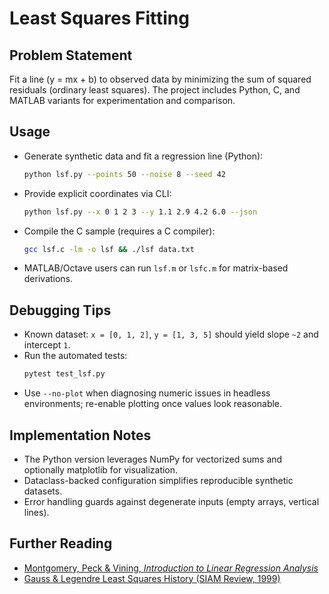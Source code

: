 # Least Squares Fitting

## Problem Statement
Fit a line \(y = mx + b\) to observed data by minimizing the sum of squared residuals (ordinary least squares). The project includes Python, C, and MATLAB variants for experimentation and comparison.

## Usage
- Generate synthetic data and fit a regression line (Python):
  ```bash
  python lsf.py --points 50 --noise 8 --seed 42
  ```
- Provide explicit coordinates via CLI:
  ```bash
  python lsf.py --x 0 1 2 3 --y 1.1 2.9 4.2 6.0 --json
  ```
- Compile the C sample (requires a C compiler):
  ```bash
  gcc lsf.c -lm -o lsf && ./lsf data.txt
  ```
- MATLAB/Octave users can run `lsf.m` or `lsfc.m` for matrix-based derivations.

## Debugging Tips
- Known dataset: `x = [0, 1, 2]`, `y = [1, 3, 5]` should yield slope `~2` and intercept `1`.
- Run the automated tests:
  ```bash
  pytest test_lsf.py
  ```
- Use `--no-plot` when diagnosing numeric issues in headless environments; re-enable plotting once values look reasonable.

## Implementation Notes
- The Python version leverages NumPy for vectorized sums and optionally matplotlib for visualization.
- Dataclass-backed configuration simplifies reproducible synthetic datasets.
- Error handling guards against degenerate inputs (empty arrays, vertical lines).

## Further Reading
- [Montgomery, Peck & Vining, *Introduction to Linear Regression Analysis*](https://doi.org/10.1002/0470055464)
- [Gauss & Legendre Least Squares History (SIAM Review, 1999)](https://doi.org/10.1137/S003614459833698X)
